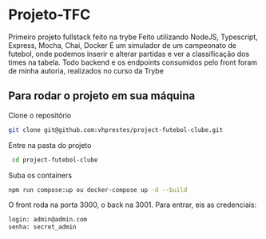 # Projeto-TFC
Primeiro projeto fullstack feito na trybe
Feito utilizando NodeJS, Typescript, Express, Mocha, Chai, Docker
É um simulador de um campeonato de futebol, onde podemos inserir e alterar partidas e ver a classificação dos times na tabela. Todo backend e os endpoints consumidos pelo front foram de minha autoria, realizados no curso da Trybe

## Para rodar o projeto em sua máquina ##

Clone o repositório
```bash
git clone git@github.com:vhprestes/project-futebol-clube.git
```

Entre na pasta do projeto
```bash
 cd project-futebol-clube
```

Suba os containers
```bash
npm run compose:up ou docker-compose up -d --build
```

O front roda na porta 3000, o back na 3001. Para entrar, eis as credenciais:
```bash
login: admin@admin.com
senha: secret_admin
```
